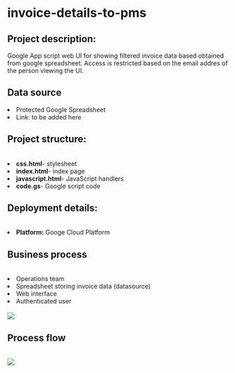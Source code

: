 # invoice-details-to-pms

<h2>Project description:</h2>
<p>Google App script web UI for showing filtered invoice data based obtained from google spreadsheet. Access is restricted based 
on the email addres of the person viewing the UI. </p>

<h2>Data source</h2>
<li>Protected Google Spreadsheet</li>
<li>Link: to be added here</li>

<h2>Project structure:</h2><br>
<li><b>css.html</b>- stylesheet </li>
<li><b>index.html</b>- index page</li>
<li><b>javascript.html</b>- JavaScript handlers</li>
<li><b>code.gs</b>- Google script code </li>

<h2>Deployment details:</h2><br>
<li><b>Platform:</b> Googe Cloud Platform</li>

<h2>Business process</h2><br>
<li>Operations team</li>
<li>Spreadsheet storing invoice data (datasource)</li>
<li>Web interface</li>
<li>Authenticated user</li><br>
<img src="https://user-images.githubusercontent.com/74961891/234194401-204752df-523a-4684-b804-bd5623cb7b2c.png">


<h2>Process flow</h2><br>
<img src="https://user-images.githubusercontent.com/74961891/234194500-1e08dcfa-0e18-473a-aa8f-40429a8e9061.png">

